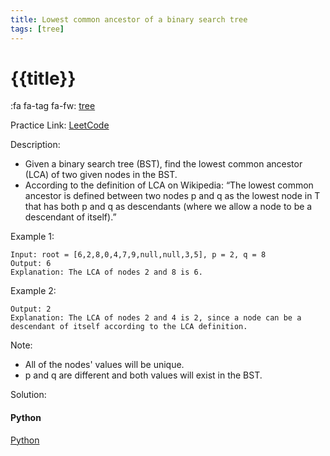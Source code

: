 ```yaml
---
title: Lowest common ancestor of a binary search tree
tags: [tree]
---
```


# {{title}}

:fa fa-tag fa-fw: [tree]({{tagspath}}/tree)

Practice Link: [LeetCode](https://leetcode.com/problems/lowest-common-ancestor-of-a-binary-search-tree/)

Description:

- Given a binary search tree (BST), find the lowest common ancestor (LCA) of two given nodes in the BST.
- According to the definition of LCA on Wikipedia: “The lowest common ancestor is defined between two nodes p and q as the lowest node in T that has both p and q as descendants (where we allow a node to be a descendant of itself).”

Example 1:

```text
Input: root = [6,2,8,0,4,7,9,null,null,3,5], p = 2, q = 8
Output: 6
Explanation: The LCA of nodes 2 and 8 is 6.
```

Example 2:

```text
Output: 2
Explanation: The LCA of nodes 2 and 4 is 2, since a node can be a descendant of itself according to the LCA definition.
```

Note:

- All of the nodes' values will be unique.
- p and q are different and both values will exist in the BST.

Solution:

<!-- tabs:start -->
#### **Python**

[Python](../../pycode/tree/lowest-common-ancestor-of-a-bst.py ':include :type=code')
<!-- tabs:end -->
